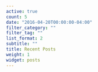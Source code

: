 ```yaml
---
active: true
count: 5
date: "2016-04-20T00:00:00-04:00"
filter_category: ""
filter_tag: ""
list_format: 2
subtitle: ""
title: Recent Posts
weight: 1
widget: posts
---
```


